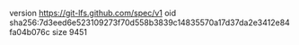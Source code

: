 version https://git-lfs.github.com/spec/v1
oid sha256:7d3eed6e523109273f70d558b3839c14835570a17d37da2e3412e84fa04b076c
size 9451
